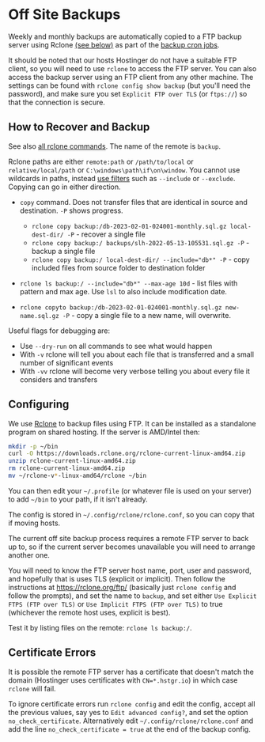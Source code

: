 # Off Site Backups

Weekly and monthly backups are automatically copied to a FTP backup server using Rclone [(see below)](#configuring) as part of the [backup cron jobs](backups.md#automating-backups).

It should be noted that our hosts Hostinger do not have a suitable FTP client, so you will need to use `rclone` to access the FTP server. You can also access the backup server using an FTP client from any other machine. The settings can be found with `rclone config show backup` (but you'll need the password), and make sure you set `Explicit FTP over TLS` (or `ftps://`) so that the connection is secure.

## How to Recover and Backup

See also [all rclone commands](https://rclone.org/commands/). The name of the remote is `backup`.

Rclone paths are either `remote:path` or `/path/to/local` or `relative/local/path` or `C:\windows\path\if\on\window`. You cannot use wildcards in paths, instead [use filters](https://rclone.org/filtering/) such as `--include` or `--exclude`.  Copying can go in either direction.

* `copy` command. Does not transfer files that are identical in source and destination. `-P` shows progress.

    * `rclone copy backup:/db-2023-02-01-024001-monthly.sql.gz local-dest-dir/ -P` - recover a single file
    * `rclone copy backup:/ backups/slh-2022-05-13-105531.sql.gz -P` - backup a single file
    * `rclone copy backup:/ local-dest-dir/ --include="db*" -P` - copy included files from source folder to destination folder

* `rclone ls backup:/ --include="db*" --max-age 10d` - list files with pattern and max age. Use `lsl` to also include modification date.
* `rclone copyto backup:/db-2023-02-01-024001-monthly.sql.gz new-name.sql.gz -P` - copy a single file to a new name, will overwrite.

Useful flags for debugging are:

* Use `--dry-run` on all commands to see what would happen
* With `-v` rclone will tell you about each file that is transferred and a small number of significant events
* With `-vv` rclone will become very verbose telling you about every file it considers and transfers

## Configuring

We use [Rclone](https://rclone.org/) to backup files using FTP. It can be installed as a standalone program on shared hosting. If the server is AMD/Intel then:

```bash
mkdir -p ~/bin
curl -O https://downloads.rclone.org/rclone-current-linux-amd64.zip
unzip rclone-current-linux-amd64.zip
rm rclone-current-linux-amd64.zip
mv ~/rclone-v*-linux-amd64/rclone ~/bin
```

You can then edit your `~/.profile` (or whatever file is used on your server) to add `~/bin` to your path, if it isn't already.

The config is stored in `~/.config/rclone/rclone.conf`, so you can copy that if moving hosts.

The current off site backup process requires a remote FTP server to back up to, so if the current server becomes unavailable you will need to arrange another one.

You will need to know the FTP server host name, port, user and password, and hopefully that is uses TLS (explicit or implicit). Then follow the instructions at <https://rclone.org/ftp/> (basically just `rclone config` and follow the prompts), and set the name to `backup`, and set either `Use Explicit FTPS (FTP over TLS)` or `Use Implicit FTPS (FTP over TLS)` to true (whichever the remote host uses, explicit is best).

Test it by listing files on the remote: `rclone ls backup:/`.

## Certificate Errors

It is possible the remote FTP server has a certificate that doesn't match the domain (Hostinger uses certificates with `CN=*.hstgr.io`) in which case `rclone` will fail.

To ignore certificate errors run `rclone config` and edit the config, accept all the previous values, say yes to `Edit advanced config?`, and set the option `no_check_certificate`.  Alternatively edit `~/.config/rclone/rclone.conf` and add the line `no_check_certificate = true` at the end of the backup config.
